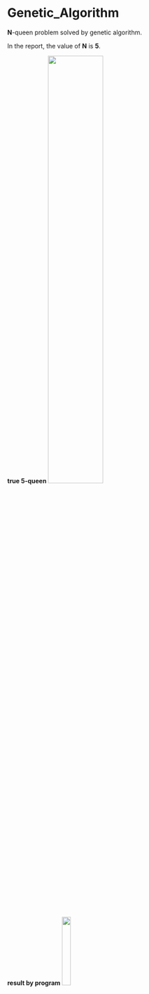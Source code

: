 # Genetic_Algorithm

**N**-queen problem solved by genetic algorithm.

In the report, the value of **N** is **5**.

**true 5-queen**
<img src="https://user-images.githubusercontent.com/38622982/86523760-25707200-beac-11ea-8e93-e492ad17babb.png" width="50%"></img>

**result by program**
<img src="https://user-images.githubusercontent.com/38622982/86523728-94999680-beab-11ea-947f-c67451881d7c.png" width="20%"></img>
